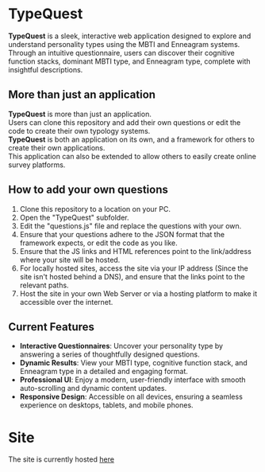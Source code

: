 # TypeQuest
**TypeQuest** is a sleek, interactive web application designed to explore and understand personality types using the MBTI and Enneagram systems. 
<br>
Through an intuitive questionnaire, users can discover their cognitive function stacks, dominant MBTI type, and Enneagram type, complete with insightful descriptions.
<br>

## More than just an application
**TypeQuest** is more than just an application. 
<br>
Users can clone this repository and add their own questions or edit the code to create their own typology systems.
<br>
**TypeQuest** is both an application on its own, and a framework for others to create their own applications.
<br>
This application can also be extended to allow others to easily create online survey platforms.

## How to add your own questions
1. Clone this repository to a location on your PC.
2. Open the "TypeQuest" subfolder.
3. Edit the "questions.js" file and replace the questions with your own.
4. Ensure that your questions adhere to the JSON format that the framework expects, or edit the code as you like.
5. Ensure that the JS links and HTML references point to the link/address where your site will be hosted.
6. For locally hosted sites, access the site via your IP address (Since the site isn't hosted behind a DNS), and ensure that the links point to the relevant paths.
7. Host the site in your own Web Server or via a hosting platform to make it accessible over the internet.

## Current Features
- **Interactive Questionnaires**: Uncover your personality type by answering a series of thoughtfully designed questions.
- **Dynamic Results**: View your MBTI type, cognitive function stack, and Enneagram type in a detailed and engaging format.
- **Professional UI**: Enjoy a modern, user-friendly interface with smooth auto-scrolling and dynamic content updates.
- **Responsive Design**: Accessible on all devices, ensuring a seamless experience on desktops, tablets, and mobile phones.

# Site
The site is currently hosted [here](https://cyber-finn.github.io/TypeQuest/)
